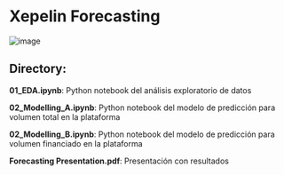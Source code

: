 # Xepelin Forecasting

![image](https://s4-recruiting.cdn.greenhouse.io/external_greenhouse_job_boards/logos/400/687/800/original/xepelin_horizontal.png?1645111266)

## Directory:
**01_EDA.ipynb**: Python notebook del análisis exploratorio de datos

**02_Modelling_A.ipynb**: Python notebook del modelo de predicción para volumen total en la plataforma

**02_Modelling_B.ipynb**: Python notebook del modelo de predicción para volumen financiado en la plataforma

**Forecasting Presentation.pdf**: Presentación con resultados
